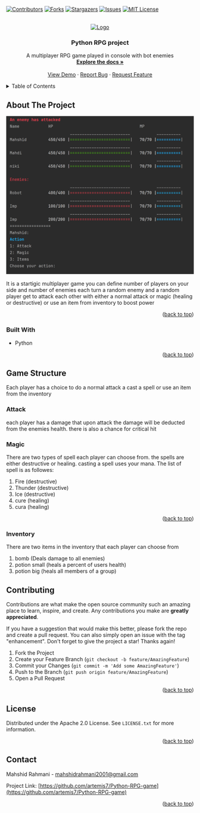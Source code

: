 <div id="top"></div>
<!--
*** Thanks for checking out the Best-README-Template. If you have a suggestion
*** that would make this better, please fork the repo and create a pull request
*** or simply open an issue with the tag "enhancement".
*** Don't forget to give the project a star!
*** Thanks again! Now go create something AMAZING! :D
-->



<!-- PROJECT SHIELDS -->
<!--
*** I'm using markdown "reference style" links for readability.
*** Reference links are enclosed in brackets [ ] instead of parentheses ( ).
*** See the bottom of this document for the declaration of the reference variables
*** for contributors-url, forks-url, etc. This is an optional, concise syntax you may use.
*** https://www.markdownguide.org/basic-syntax/#reference-style-links
-->
[![Contributors][contributors-shield]][contributors-url]
[![Forks][forks-shield]][forks-url]
[![Stargazers][stars-shield]][stars-url]
[![Issues][issues-shield]][issues-url]
[![MIT License][license-shield]][license-url]



<!-- PROJECT LOGO -->
<br />
<div align="center">
  <a href="https://github.com/artemis79/Python-RPG-game">
    <img src="http://ulule.me/presales/3/7/1/8173/logo2_1.png" alt="Logo" width="250" height="150">
  </a>

<h3 align="center">Python RPG project</h3>

  <p align="center">
    A multiplayer RPG game played in console with bot enemies
    <br />
    <a href="https://github.com/artemis79/Python-RPG-game"><strong>Explore the docs »</strong></a>
    <br />
    <br />
    <a href="https://github.com/artemis79/Python-RPG-game">View Demo</a>
    ·
    <a href="https://github.com/artemis79/Python-RPG-game">Report Bug</a>
    ·
    <a href="https://github.com/artemis79/Python-RPG-game">Request Feature</a>
  </p>
</div>



<!-- TABLE OF CONTENTS -->
<details>
  <summary>Table of Contents</summary>
  <ol>
    <li>
      <a href="#about-the-project">About The Project</a>
      <ul>
        <li><a href="#built-with">Built With</a></li>
      </ul>
    </li>
    <li>
      <a href="#Game structure">Getting Started</a>
      <ul>
        <li><a href="#Attack">Attack</a></li>
        <li><a href="#Magic">Magic</a></li>
        <li><a href="#Inventory">Inventory</a></li>
      </ul>
  </ol>
</details>



<!-- ABOUT THE PROJECT -->
## About The Project

![game_screenshot](https://github.com/artemis79/Python-RPG-game/blob/main/images/screenshot.PNG?raw=true)

It is a startigic multiplayer game you can define number of players on your side and number of enemies each turn a random enemy and a random player get to attack each other with either a normal attack or magic (healing or destructive) or use an item from inventory to boost power

<p align="right">(<a href="#top">back to top</a>)</p>



### Built With

* Python


<p align="right">(<a href="#top">back to top</a>)</p>



<!-- GETTING STARTED -->
## Game Structure

Each player has a choice to do a normal attack a cast a spell or use an item from the inventory

### Attack

each player has a damage that upon attack the damage will be deducted from the enemies health. there is also a chance for critical hit

### Magic

There are two types of spell each player can choose from. the spells are either destructive or healing. casting a spell uses your mana.
The list of spell is as followes:

1. Fire         (destructive)
2. Thunder      (destructive)
3. Ice          (destructive)
4. cure         (healing)
5. cura         (healing)


<p align="right">(<a href="#top">back to top</a>)</p>

### Inventory

There are two items in the inventory that each player can choose from

1. bomb              (Deals damage to all enemies)
2. potion small      (heals a percent of users health)
3. potion big        (heals all members of a group)


<!-- CONTRIBUTING -->
## Contributing

Contributions are what make the open source community such an amazing place to learn, inspire, and create. Any contributions you make are **greatly appreciated**.

If you have a suggestion that would make this better, please fork the repo and create a pull request. You can also simply open an issue with the tag "enhancement".
Don't forget to give the project a star! Thanks again!

1. Fork the Project
2. Create your Feature Branch (`git checkout -b feature/AmazingFeature`)
3. Commit your Changes (`git commit -m 'Add some AmazingFeature'`)
4. Push to the Branch (`git push origin feature/AmazingFeature`)
5. Open a Pull Request

<p align="right">(<a href="#top">back to top</a>)</p>



<!-- LICENSE -->
## License

Distributed under the Apache 2.0 License. See `LICENSE.txt` for more information.

<p align="right">(<a href="#top">back to top</a>)</p>



<!-- CONTACT -->
## Contact

Mahshid Rahmani - mahshidrahmani2001@gmail.com

Project Link: [https://github.com/artemis7/Python-RPG-game](https://github.com/artemis7/Python-RPG-game)

<p align="right">(<a href="#top">back to top</a>)</p>




<!-- MARKDOWN LINKS & IMAGES -->
<!-- https://www.markdownguide.org/basic-syntax/#reference-style-links -->
[contributors-shield]: https://img.shields.io/github/contributors/artemis79/Python-RPG-game.svg?style=for-the-badge
[contributors-url]: https://github.com/artemis79/Python-RPG-game/graphs/contributors
[forks-shield]: https://img.shields.io/github/forks/artemis79/Python-RPG-game.svg?style=for-the-badge
[forks-url]: https://github.com/artemis79/Python-RPG-game/network/members
[stars-shield]: https://img.shields.io/github/stars/artemis79/Python-RPG-game.svg?style=for-the-badge
[stars-url]: https://github.com/artemis79/Python-RPG-game/stargazers
[issues-shield]: https://img.shields.io/github/issues/artemis79/Python-RPG-game.svg?style=for-the-badge
[issues-url]: https://github.com/artemis79/Python-RPG-game/issues
[license-shield]: https://img.shields.io/github/license/artemis79/Python-RPG-game.svg?style=for-the-badge
[license-url]: https://github.com/artemis79/Python-RPG-game/blob/master/LICENSE.txt
[linkedin-shield]: https://img.shields.io/badge/-LinkedIn-black.svg?style=for-the-badge&logo=linkedin&colorB=555
[linkedin-url]: https://linkedin.com/in/linkedin_username
[product-screenshot]: images/screenshot.png
